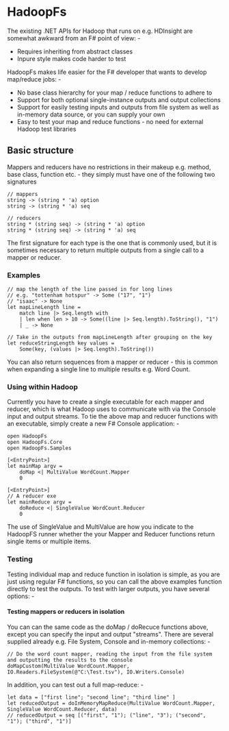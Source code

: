 HadoopFs
========

The existing .NET APIs for Hadoop that runs on e.g. HDInsight are somewhat awkward from an F# point of view: -

- Requires inheriting from abstract classes
- Inpure style makes code harder to test

HadoopFs makes life easier for the F# developer that wants to develop map/reduce jobs: -

- No base class hierarchy for your map / reduce functions to adhere to
- Support for both optional single-instance outputs and output collections
- Support for easily testing inputs and outputs from file system as well as in-memory data source, or you can supply your own
- Easy to test your map and reduce functions - no need for external Hadoop test libraries

## Basic structure

Mappers and reducers have no restrictions in their makeup e.g. method, base class, function etc. - they simply must have one of the following two signatures

    // mappers
    string -> (string * 'a) option
    string -> (string * 'a) seq
    
    // reducers
    string * (string seq) -> (string * 'a) option
    string * (string seq) -> (string * 'a) seq

The first signature for each type is the one that is commonly used, but it is sometimes necessary to return multiple outputs from a single call to a mapper or reducer.

### Examples
    // map the length of the line passed in for long lines
    // e.g. "tottenham hotspur" -> Some ("17", "1")
    // "isaac" -> None
    let mapLineLength line = 
        match line |> Seq.length with
        | len when len > 10 -> Some((line |> Seq.length).ToString(), "1")
        | _ -> None
    
    // Take in the outputs from mapLineLength after grouping on the key 
    let reduceStringLength key values =
        Some(key, (values |> Seq.length).ToString())
        
You can also return sequences from a mapper or reducer - this is common when expanding a single line to multiple results e.g. Word Count.

### Using within Hadoop
Currently you have to create a single executable for each mapper and reducer, which is what Hadoop uses to communicate with via the Console input and output streams. To tie the above map and reducer functions with an executable, simply create a new F# Console application: -

    open HadoopFs
    open HadoopFs.Core
    open HadoopFs.Samples

    [<EntryPoint>]
    let mainMap argv =
        doMap <| MultiValue WordCount.Mapper
        0

    [<EntryPoint>]
    // A reducer exe
    let mainReduce argv =
        doReduce <| SingleValue WordCount.Reducer
        0

The use of SingleValue and MultiValue are how you indicate to the HadoopFS runner whether the your Mapper and Reducer functions return single items or multiple items.

### Testing
Testing individual map and reduce function in isolation is simple, as you are just using regular F# functions, so you can call the above examples function directly to test the outputs. To test with larger outputs, you have several options: -

#### Testing mappers or reducers in isolation
You can can the same code as the doMap / doRecuce functions above, except you can specify the input and output "streams". There are several supplied already e.g. File System, Console and in-memory collections: -

    // Do the word count mapper, reading the input from the file system and outputting the results to the console
    doMapCustom(MultiValue WordCount.Mapper, IO.Readers.FileSystem(@"C:\Test.tsv"), IO.Writers.Console)
    
In addition, you can test out a full map-reduce: -

    let data = ["first line"; "second line"; "third line" ]
    let reducedOutput = doInMemoryMapReduce(MultiValue WordCount.Mapper, SingleValue WordCount.Reducer, data)
    // reducedOutput = seq [("first", "1"); ("line", "3"); ("second", "1"); ("third", "1")]
